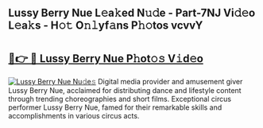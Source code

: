 ## Lussy Berry Nue L𝚎a𝚔ed N𝚞𝚍e - Part-7NJ Vi𝚍𝚎o L𝚎a𝚔s - H𝚘𝚝 O𝚗𝚕yf𝚊ns P𝚑𝚘tos vcvvY

# <h2><a href="http://kf800vb.oniu.top/?m=Lussy+Berry+Nue">🔗👉 🔴 Lussy Berry Nue P𝚑ot𝚘𝚜 V𝚒d𝚎o</a></h2>

[![Lussy Berry Nue Nu𝚍e𝚜](https://i.imgur.com/0qMVB7G.gif)](http://kf800vb.oniu.top/?m=Lussy+Berry+Nue)
Digital media provider and amusement giver Lussy Berry Nue, acclaimed for distributing dance and lifestyle content through trending choreographies and short films. Exceptional circus performer Lussy Berry Nue, famed for their remarkable skills and accomplishments in various circus acts.  
